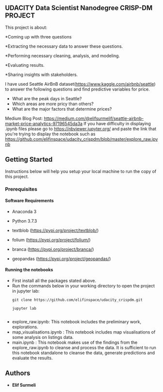 ## UDACITY Data Scientist Nanodegree CRISP-DM PROJECT

This project is about:

*Coming up with three questions

*Extracting the necessary data to answer these questions.

*Performing necessary cleaning, analysis, and modeling.

*Evaluating results.

*Sharing insights with stakeholders.

I have used Seattle AirBnB dataset(https://www.kaggle.com/airbnb/seattle) to answer the following questions and find predictive variables for price.
  - What are the peak days in Seattle?
  - Which areas are more pricy than others?
  - What are the major factors that determine prices?

Medium Blog Post: https://medium.com/@elifsurmelif/seattle-airbnb-market-price-analytics-97196545da3a
If you have difficulty in displaying .ipynb files please go to  https://nbviewer.jupyter.org/ and paste the link that you're trying to display the notebook such as https://github.com/elifinspace/udacity_crispdm/blob/master/explore_raw.ipynb

## Getting Started

Instructions below will help you setup your local machine to run the copy of this project.

### Prerequisites

#### Software Requirements

  - Anaconda 3
  - Python 3.7.3
  
  - textblob (https://pypi.org/project/textblob/)
  - folium (https://pypi.org/project/folium/)
  - branca (https://pypi.org/project/branca/)
  - geopandas (https://pypi.org/project/geopandas/)

#### Running the notebooks

  - First install all the packages stated above.
  - Run the commands below in your working directory to open the project in jupyter lab:
    ```
    git clone https://github.com/elifinspace/udacity_crispdm.git
    
    jupyter lab
   
    ```
  - explore_raw.ipynb: This notebook includes the preliminary work, explorations.
  - map_visualisations.ipynb : This notebook includes map visualisations of some analysis on listings data.
  - main.ipynb :  This notebook makes use of the findings from the explore_raw.ipynb to cleanse and process the data. It is sufficient to run this notebook standalone to cleanse the data, generate predictions and evaluate the results.
  


## Authors

* **Elif Surmeli**


